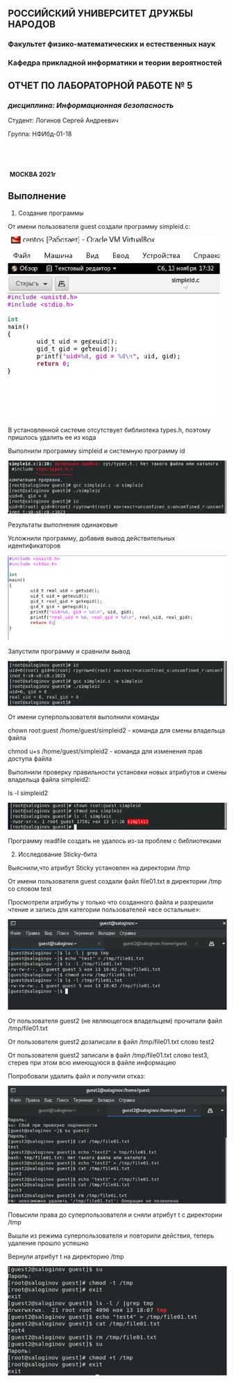## **РОССИЙСКИЙ УНИВЕРСИТЕТ ДРУЖБЫ НАРОДОВ**

### **Факультет физико-математических и естественных наук**

### **Кафедра прикладной информатики и теории вероятностей**



















## **ОТЧЕТ ПО ЛАБОРАТОРНОЙ РАБОТЕ № 5**

###  *дисциплина: Информационная безопасность*



















Студент:	Логинов Сергей Андреевич

Группа:	  НФИбд-01-18 



​													



​										

​	**МОСКВА 2021г**



## Выполнение

1. Создание программы

От имени пользователя guest создали программу simpleid.c:

![simpleid создание](images/image.png)

В установленной системе отсутствует библиотека types.h, поэтому пришлось удалить ее из кода

Выполнили программу simpleid и системную программу id

![сравнение](images/image1.png)

Результаты выполнения одинаковые



Усложнили программу, добавив вывод действительных идентификаторов

![усложнение программы](images/image2.png)

Запустили программу и сравнили вывод



![simpleid создание](images/image3.png)

От имени суперпользователя выполнили команды 

chown root:guest /home/guest/simpleid2  - команда для смены владельца файла

chmod u+s /home/guest/simpleid2 - команда для изменения прав доступа файла

Выполнили проверку правильности установки новых атрибутов и смены владельца файла simpleid2: 

ls -l simpleid2

![simpleid 2](images/image4.png)



Программу readfile создать не удалось из-за проблем с библиотеками



2. Исследование Sticky-бита

Выяснили,что атрибут Sticky установлен на директории /tmp

От имени пользователя guest создали файл file01.txt в директории /tmp со словом test

Просмотрели атрибуты у только что созданного файла и разрешили чтение и запись для категории пользователей «все остальные»:

![file01](images/image5.png)

От пользователя guest2 (не являющегося владельцем) прочитали файл /tmp/file01.txt

От пользователя guest2 дозаписали в файл /tmp/file01.txt слово test2

От пользователя guest2 записали в файл /tmp/file01.txt слово test3, стерев при этом всю имеющуюся в файле информацию

Попробовали удалить файл и получили отказ:

![отказ при удалении](images/image6.png)

Повысили права до суперпользователя и сняли атрибут t с директории /tmp

Вышли из режима суперпользователя и повторили действия, теперь удаление прошло успешно

Вернули атрибут t на директорию /tmp

![действия после удаления атрибута t](images/image7.png)

